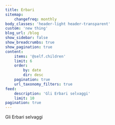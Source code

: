 ```yaml
---
title: Erbari
sitemap:
    changefreq: monthly
body_classes: 'header-light header-transparent'
custom: 'new thing'
blog_url: /blog
show_sidebar: false
show_breadcrumbs: true
show_pagination: true
content:
    items: '@self.children'
    limit: 6
    order:
        by: date
        dir: desc
    pagination: true
    url_taxonomy_filters: true
feed:
    description: 'Gli Erbari selvaggi'
    limit: 10
pagination: true
---
```


Gli Erbari selvaggi
